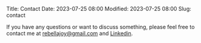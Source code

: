 Title: Contact
Date: 2023-07-25 08:00
Modified: 2023-07-25 08:00
Slug: contact

If you have any questions or want to discuss something, please feel free to contact me at [rebellajoy@gmail.com](mailto:rebellajoy@gmail.com) and [Linkedin](https://www.linkedin.com/in/ananya-srivastava-9336b4220/).
